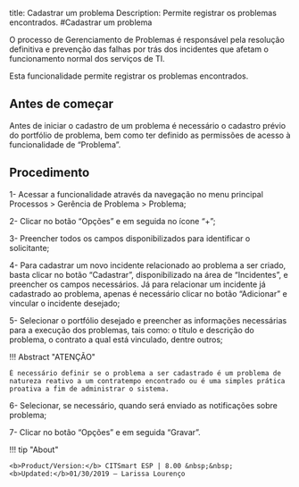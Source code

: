 title: Cadastrar um problema
Description: Permite registrar os problemas encontrados.
#Cadastrar um problema


O processo de Gerenciamento de Problemas é responsável pela resolução definitiva e prevenção das falhas por trás dos incidentes que afetam o funcionamento normal dos serviços de TI.

Esta funcionalidade permite registrar os problemas encontrados.

Antes de começar
----------------

Antes de iniciar o cadastro de um problema é necessário o cadastro prévio do
portfólio de problema, bem como ter definido as permissões de acesso à
funcionalidade de “Problema”.

Procedimento
------------

1-  Acessar a funcionalidade através da navegação no menu principal Processos \>
    Gerência de Problema \> Problema;

2-  Clicar no botão “Opções” e em seguida no ícone “+”;

3-  Preencher todos os campos disponibilizados para identificar o solicitante;

4-  Para cadastrar um novo incidente relacionado ao problema a ser criado, basta
    clicar no botão “Cadastrar”, disponibilizado na área de “Incidentes”, e
    preencher os campos necessários. Já para relacionar um incidente já
    cadastrado ao problema, apenas é necessário clicar no botão “Adicionar” e
    vincular o incidente desejado;

5-  Selecionar o portfólio desejado e preencher as informações necessárias para
    a execução dos problemas, tais como: o título e descrição do problema, o
    contrato a qual está vinculado, dentre outros;
    
   !!! Abstract "ATENÇÃO"

    É necessário definir se o problema a ser cadastrado é um problema de
    natureza reativo a um contratempo encontrado ou é uma simples prática
    proativa a fim de administrar o sistema.

6-  Selecionar, se necessário, quando será enviado as notificações sobre
    problema;

7-  Clicar no botão “Opções” e em seguida “Gravar”.

!!! tip "About"

    <b>Product/Version:</b> CITSmart ESP | 8.00 &nbsp;&nbsp;
    <b>Updated:</b>01/30/2019 – Larissa Lourenço

